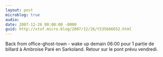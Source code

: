 ```yaml
---
layout: post
microblog: true
audio: 
date: 2007-12-26 00:00:00 -0000
guid: http://xtof.micro.blog/2007/12/26/t535666652.html
---
```

Back from office-ghost-town - wake up demain 06:00 pour 1 partie de billard à Ambroise Paré en Sarkoland. Retour sur le pont prévu vendredi.
